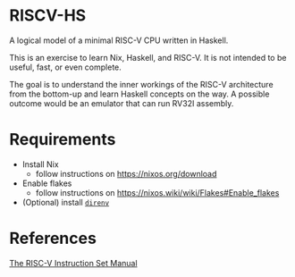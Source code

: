 # RISCV-HS

A logical model of a minimal RISC-V CPU written in Haskell.

This is an exercise to learn Nix, Haskell, and RISC-V.
It is not intended to be useful, fast, or even complete.

The goal is to understand the inner workings of the RISC-V architecture from the bottom-up and learn Haskell concepts on the way.
A possible outcome would be an emulator that can run RV32I assembly.

# Requirements

- Install Nix
  - follow instructions on https://nixos.org/download
- Enable flakes
  - follow instructions on https://nixos.wiki/wiki/Flakes#Enable_flakes
- (Optional) install [`direnv`](https://direnv.net)

# References

[The RISC-V Instruction Set Manual](https://riscv.org/wp-content/uploads/2017/05/riscv-spec-v2.2.pdf)
